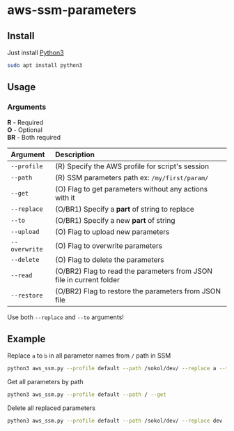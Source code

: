 # aws-ssm-parameters

## Install
Just install [Python3](https://www.python.org/downloads/)

```bash
sudo apt install python3
```


## Usage

### Arguments

**R** - Required  
**O** - Optional  
**BR** - Both required

| Argument      | Description |
| :---          |    :----   |
| `--profile`   | (R) Specify the AWS profile for script's session |
| `--path`      | (R) SSM parameters path ex: `/my/first/param/ ` |
| `--get`       | (O) Flag to get parameters without any actions with it |
| `--replace`   | (O/BR1) Specify a **part** of string to replace |
| `--to`        | (O/BR1) Specify a new **part** of string |
| `--upload`    | (O) Flag to upload new parameters |
| `--overwrite` | (O) Flag to overwrite parameters |
| `--delete`    | (O) Flag to delete the parameters |
| `--read`      | (O/BR2) Flag to read the parameters from JSON file in current folder |
| `--restore`   | (O/BR2) Flag to restore the parameters from JSON file |

Use both `--replace` and `--to` arguments!  

## Example

Replace `a` to `b` in all parameter names from `/` path in SSM
```bash
python3 aws_ssm.py --profile default --path /sokol/dev/ --replace a --to b --upload
```
Get all parameters by path
```bash
python3 aws_ssm.py --profile default --path / --get
```
Delete all replaced parameters
```bash
python3 aws_ssm.py --profile default --path /sokol/dev/ --replace dev --to qa --delete
```
